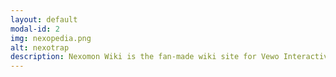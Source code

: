 ```yaml
---
layout: default
modal-id: 2
img: nexopedia.png
alt: nexotrap
description: Nexomon Wiki is the fan-made wiki site for Vewo Interactive's Nexomon Extinction game. Here, you can find hundreds of pieces of information regarding the game.
---
```

